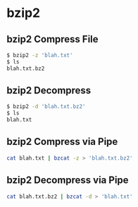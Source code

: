 # bzip2

## bzip2 Compress File

```bash
$ bzip2 -z 'blah.txt'
$ ls
blah.txt.bz2
```

## bzip2 Decompress

```bash
$ bzip2 -d 'blah.txt.bz2'
$ ls
blah.txt
```

## bzip2 Compress via Pipe

```bash
cat blah.txt | bzcat -z > 'blah.txt.bz2'
```

## bzip2 Decompress via Pipe

```bash
cat blah.txt.bz2 | bzcat -d > 'blah.txt'
```
